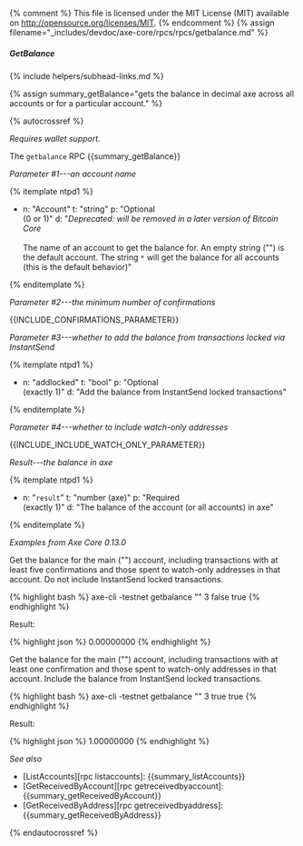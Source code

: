 {% comment %}
This file is licensed under the MIT License (MIT) available on
http://opensource.org/licenses/MIT.
{% endcomment %}
{% assign filename="_includes/devdoc/axe-core/rpcs/rpcs/getbalance.md" %}

##### GetBalance
{% include helpers/subhead-links.md %}

{% assign summary_getBalance="gets the balance in decimal axe across all accounts or for a particular account." %}

<!-- __ -->

{% autocrossref %}

*Requires wallet support.*

The `getbalance` RPC {{summary_getBalance}}

*Parameter #1---an account name*

{% itemplate ntpd1 %}
- n: "Account"
  t: "string"
  p: "Optional<br>(0 or 1)"
  d: "*Deprecated: will be removed in a later version of Bitcoin Core*<br><br>The name of an account to get the balance for.  An empty string (\"\") is the default account.  The string `*` will get the balance for all accounts (this is the default behavior)"

{% enditemplate %}

*Parameter #2---the minimum number of confirmations*

{{INCLUDE_CONFIRMATIONS_PARAMETER}}

*Parameter #3---whether to add the balance from transactions locked via InstantSend*

{% itemplate ntpd1 %}
- n: "addlocked"
  t: "bool"
  p: "Optional<br>(exactly 1)"
  d: "Add the balance from InstantSend locked transactions"

{% enditemplate %}

*Parameter #4---whether to include watch-only addresses*

{{INCLUDE_INCLUDE_WATCH_ONLY_PARAMETER}}

*Result---the balance in axe*

{% itemplate ntpd1 %}
- n: "`result`"
  t: "number (axe)"
  p: "Required<br>(exactly 1)"
  d: "The balance of the account (or all accounts) in axe"

{% enditemplate %}

*Examples from Axe Core 0.13.0*

Get the balance for the main ("") account, including transactions with
at least five confirmations and those spent to watch-only addresses in
that account. Do not include InstantSend locked transactions.

{% highlight bash %}
axe-cli -testnet getbalance "" 3 false true
{% endhighlight %}

Result:

{% highlight json %}
0.00000000
{% endhighlight %}

Get the balance for the main ("") account, including transactions with
at least one confirmation and those spent to watch-only addresses in
that account. Include the balance from InstantSend locked transactions.

{% highlight bash %}
axe-cli -testnet getbalance "" 3 true true
{% endhighlight %}

Result:

{% highlight json %}
1.00000000
{% endhighlight %}


*See also*

* [ListAccounts][rpc listaccounts]: {{summary_listAccounts}}
* [GetReceivedByAccount][rpc getreceivedbyaccount]: {{summary_getReceivedByAccount}}
* [GetReceivedByAddress][rpc getreceivedbyaddress]: {{summary_getReceivedByAddress}}

{% endautocrossref %}
